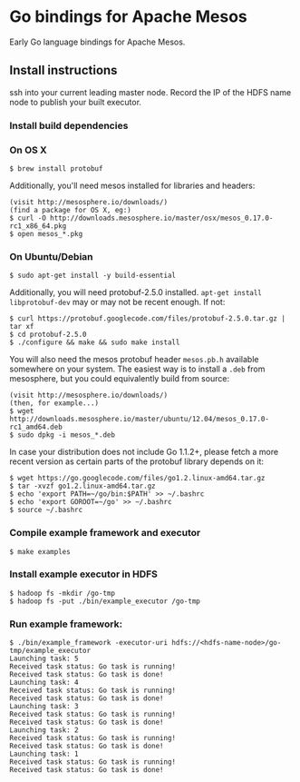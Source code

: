 Go bindings for Apache Mesos
========

Early Go language bindings for Apache Mesos.

## Install instructions

ssh into your current leading master node.
Record the IP of the HDFS name node to publish your built executor.

### Install build dependencies

### On OS X

    $ brew install protobuf

Additionally, you'll need mesos installed for libraries and headers:

    (visit http://mesosphere.io/downloads/)
    (find a package for OS X, eg:)
    $ curl -O http://downloads.mesosphere.io/master/osx/mesos_0.17.0-rc1_x86_64.pkg
    $ open mesos_*.pkg

### On Ubuntu/Debian

    $ sudo apt-get install -y build-essential

Additionally, you will need protobuf-2.5.0 installed. `apt-get install libprotobuf-dev` may or may not be recent enough. If not:

    $ curl https://protobuf.googlecode.com/files/protobuf-2.5.0.tar.gz | tar xf
    $ cd protobuf-2.5.0
    $ ./configure && make && sudo make install

You will also need the mesos protobuf header `mesos.pb.h` available somewhere on your system. The easiest way is to install a `.deb` from mesosphere, but you could equivalently build from source:

    (visit http://mesosphere.io/downloads/)
    (then, for example...)
    $ wget http://downloads.mesosphere.io/master/ubuntu/12.04/mesos_0.17.0-rc1_amd64.deb
    $ sudo dpkg -i mesos_*.deb

In case your distribution does not include Go 1.1.2+, please fetch a more recent version as certain parts of the protobuf library depends on it:

    $ wget https://go.googlecode.com/files/go1.2.linux-amd64.tar.gz
    $ tar -xvzf go1.2.linux-amd64.tar.gz
    $ echo 'export PATH=~/go/bin:$PATH' >> ~/.bashrc
    $ echo 'export GOROOT=~/go' >> ~/.bashrc
    $ source ~/.bashrc

### Compile example framework and executor

    $ make examples

### Install example executor in HDFS

    $ hadoop fs -mkdir /go-tmp
    $ hadoop fs -put ./bin/example_executor /go-tmp

### Run example framework:

    $ ./bin/example_framework -executor-uri hdfs://<hdfs-name-node>/go-tmp/example_executor
    Launching task: 5
    Received task status: Go task is running!
    Received task status: Go task is done!
    Launching task: 4
    Received task status: Go task is running!
    Received task status: Go task is done!
    Launching task: 3
    Received task status: Go task is running!
    Received task status: Go task is done!
    Launching task: 2
    Received task status: Go task is running!
    Received task status: Go task is done!
    Launching task: 1
    Received task status: Go task is running!
    Received task status: Go task is done!

